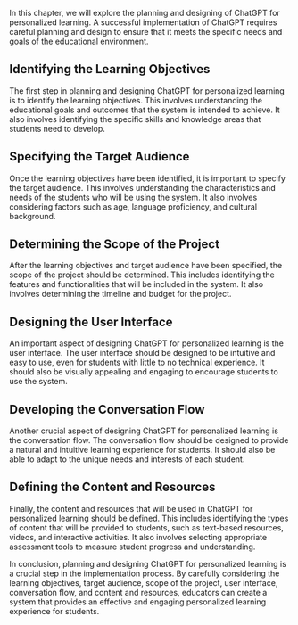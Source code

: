 

In this chapter, we will explore the planning and designing of ChatGPT for personalized learning. A successful implementation of ChatGPT requires careful planning and design to ensure that it meets the specific needs and goals of the educational environment.

Identifying the Learning Objectives
-----------------------------------

The first step in planning and designing ChatGPT for personalized learning is to identify the learning objectives. This involves understanding the educational goals and outcomes that the system is intended to achieve. It also involves identifying the specific skills and knowledge areas that students need to develop.

Specifying the Target Audience
------------------------------

Once the learning objectives have been identified, it is important to specify the target audience. This involves understanding the characteristics and needs of the students who will be using the system. It also involves considering factors such as age, language proficiency, and cultural background.

Determining the Scope of the Project
------------------------------------

After the learning objectives and target audience have been specified, the scope of the project should be determined. This includes identifying the features and functionalities that will be included in the system. It also involves determining the timeline and budget for the project.

Designing the User Interface
----------------------------

An important aspect of designing ChatGPT for personalized learning is the user interface. The user interface should be designed to be intuitive and easy to use, even for students with little to no technical experience. It should also be visually appealing and engaging to encourage students to use the system.

Developing the Conversation Flow
--------------------------------

Another crucial aspect of designing ChatGPT for personalized learning is the conversation flow. The conversation flow should be designed to provide a natural and intuitive learning experience for students. It should also be able to adapt to the unique needs and interests of each student.

Defining the Content and Resources
----------------------------------

Finally, the content and resources that will be used in ChatGPT for personalized learning should be defined. This includes identifying the types of content that will be provided to students, such as text-based resources, videos, and interactive activities. It also involves selecting appropriate assessment tools to measure student progress and understanding.

In conclusion, planning and designing ChatGPT for personalized learning is a crucial step in the implementation process. By carefully considering the learning objectives, target audience, scope of the project, user interface, conversation flow, and content and resources, educators can create a system that provides an effective and engaging personalized learning experience for students.
